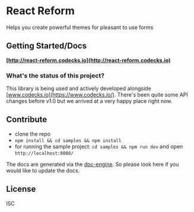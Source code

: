 # React Reform

Helps you create powerful themes for pleasant to use forms

## Getting Started/Docs

**[http://react-reform.codecks.io](http://react-reform.codecks.io)**

### What's the status of this project?

This library is being used and actively developed alongside [www.codecks.io](https://www.codecks.io/). There's been quite some API changes before v1.0 but we arrived at a very happy place right now.

## Contribute

- clone the repo
- `npm install && cd samples && npm install`
- for running the sample project: `cd samples && npm run dev` and open `http://localhost:8080/`

The docs are generated via the [doc-engine](./doc-engine). So please look here if you would like to update the docs.

## License

ISC
